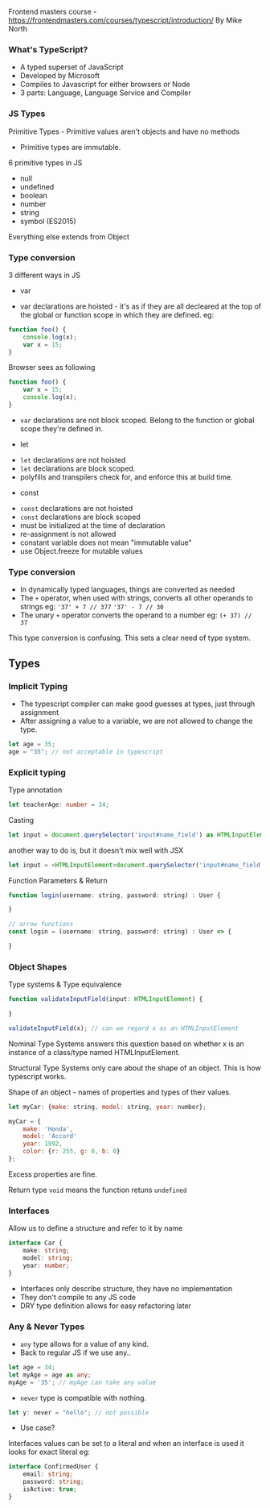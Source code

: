 Frontend masters course - https://frontendmasters.com/courses/typescript/introduction/
By Mike North

### What's TypeScript?
- A typed superset of JavaScript
- Developed by Microsoft
- Compiles to Javascript for either browsers or Node
- 3 parts: Language, Language Service and Compiler

### JS Types
Primitive Types -  Primitive values aren't objects and have no methods
* Primitive types are immutable.

6 primitive types in JS
* null
* undefined
* boolean
* number
* string
* symbol (ES2015)

Everything else extends from Object

### Type conversion
3 different ways in JS
* var
- var declarations are hoisted - it's as if they are all decleared at the top of the global or function scope in which they are defined.
eg:
```javascript
function foo() {
    console.log(x);
    var x = 15;
}
```
Browser sees as following
```javascript
function foo() {
    var x = 15;
    console.log(x);
}
```
- `var` declarations are not block scoped. Belong to the function or global scope they're defined in.

* let
- `let` declarations are not hoisted
- `let` declarations are block scoped.
- polyfills and transpilers check for, and enforce this at build time.

* const
- `const` declarations are not hoisted
- `const` declarations are block scoped
- must be initialized at the time of declaration
- re-assignment is not allowed
- constant variable does not mean "immutable value"
- use Object.freeze for mutable values

### Type conversion
- In dynamically typed languages, things are converted as needed
- The `+` operator, when used with strings, converts all other operands to strings
eg: `'37' + 7 // 377`
`'37' - 7 // 30`
- The unary `+` operator converts the operand to a number
eg: `(+ 37) // 37`


This type conversion is confusing. This sets a clear need of type system.

## Types
### Implicit Typing
- The typescript compiler can make good guesses at types, just through assignment
- After assigning a value to a variable, we are not allowed to change the type.
```javascript
let age = 35;
age = "35"; // not acceptable in typescript
```

### Explicit typing
Type annotation
```typescript
let teacherAge: number = 34;
```

Casting
```javascript
let input = document.querySelector('input#name_field') as HTMLInputElement;
```
another way to do is, but it doesn't mix well with JSX
```javascript
let input = <HTMLInputElement>document.querySelector('input#name_field');
```

Function Parameters & Return
```javascript
function login(username: string, password: string) : User {

}

// arrow functions
const login = (username: string, password: string) : User => {

}
```
### Object Shapes

Type systems & Type equivalence
```javascript
function validateInputField(input: HTMLInputElement) {

}

validateInputField(x); // can we regard x as an HTMLInputElement
```

Nominal Type Systems answers this question based on whether x is an instance of a class/type named HTMLInputElement.

Structural Type Systems only care about the shape of an object. This is how typescript works.

Shape of an object - names of properties and types of their values.

```javascript
let myCar: {make: string, model: string, year: number};

myCar = {
    make: 'Honda',
    model: 'Accord'
    year: 1992,
    color: {r: 255, g: 0, b: 0}
};
```
Excess properties are fine.


Return type `void` means the function retuns `undefined`

### Interfaces
Allow us to define a structure and refer to it by name
```typescript
interface Car {
    make: string;
    model: string;
    year: number;
}
```
- Interfaces only describe structure, they have no implementation
- They don't compile to any JS code
- DRY type definition allows for easy refactoring later

### Any & Never Types

- `any` type allows for a value of any kind.
- Back to regular JS if we use any..
```typescript
let age = 34;
let myAge = age as any;
myAge = '35'; // myAge can take any value
```

- `never` type is compatible with nothing.
```javascript
let y: never = "hello"; // not possible
```
- Use case?

Interfaces values can be set to a literal and when an interface is used it looks for exact literal
eg:
```typescript
interface ConfirmedUser {
    email: string;
    password: string;
    isActive: true;
}
```